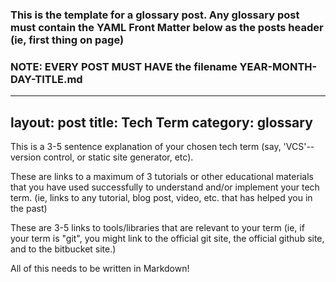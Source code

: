 ### This is the template for a glossary post. Any glossary post must contain the YAML Front Matter below as the posts header (ie, first thing on page) ###
### NOTE: EVERY POST MUST HAVE the filename YEAR-MONTH-DAY-TITLE.md ###

---
layout: post
title: Tech Term
category: glossary
---

This is a 3-5 sentence explanation of your chosen tech term (say, 'VCS'--version control, or static site generator, etc).

These are links to a maximum of 3 tutorials or other educational materials that you have used successfully to understand and/or implement your tech term. (ie, links to any tutorial, blog post, video, etc. that has helped you in the past)

These are 3-5 links to tools/libraries that are relevant to your term (ie, if your term is "git", you might link to the official git site, the official github site, and to the bitbucket site.)

All of this needs to be written in Markdown!